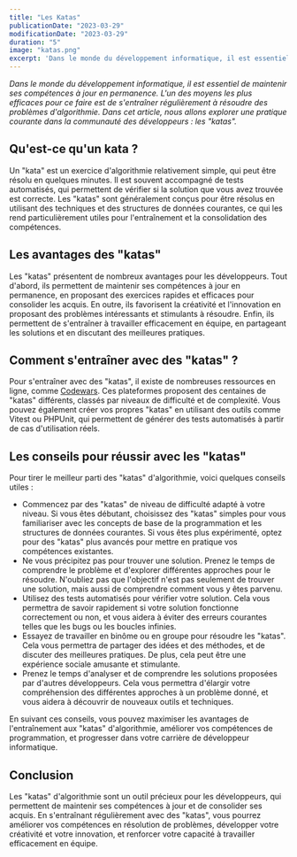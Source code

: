 ```yaml
---
title: "Les Katas"
publicationDate: "2023-03-29"
modificationDate: "2023-03-29"
duration: "5"
image: "katas.png"
excerpt: 'Dans le monde du développement informatique, il est essentiel de maintenir ses compétences à jour en permanence. L''un des moyens les plus efficaces pour ce faire est de s''entraîner régulièrement à résoudre des problèmes d''algorithmie. Dans cet article, nous allons explorer une pratique courante dans la communauté des développeurs : les "katas".'
---
```


_Dans le monde du développement informatique, il est essentiel de maintenir ses compétences à jour en permanence. L'un des moyens les plus efficaces pour ce faire est de s'entraîner régulièrement à résoudre des problèmes d'algorithmie. Dans cet article, nous allons explorer une pratique courante dans la communauté des développeurs : les "katas"._

## Qu'est-ce qu'un kata ?

Un "kata" est un exercice d'algorithmie relativement simple, qui peut être résolu en quelques minutes. Il est souvent accompagné de tests automatisés, qui permettent de vérifier si la solution que vous avez trouvée est correcte. Les "katas" sont généralement conçus pour être résolus en utilisant des techniques et des structures de données courantes, ce qui les rend particulièrement utiles pour l'entraînement et la consolidation des compétences.

## Les avantages des "katas"

Les "katas" présentent de nombreux avantages pour les développeurs. Tout d'abord, ils permettent de maintenir ses compétences à jour en permanence, en proposant des exercices rapides et efficaces pour consolider les acquis. En outre, ils favorisent la créativité et l'innovation en proposant des problèmes intéressants et stimulants à résoudre. Enfin, ils permettent de s'entraîner à travailler efficacement en équipe, en partageant les solutions et en discutant des meilleures pratiques.

## Comment s'entraîner avec des "katas" ?

Pour s'entraîner avec des "katas", il existe de nombreuses ressources en ligne, comme [Codewars](https://www.codewars.com/). Ces plateformes proposent des centaines de "katas" différents, classés par niveaux de difficulté et de complexité. Vous pouvez également créer vos propres "katas" en utilisant des outils comme Vitest ou PHPUnit, qui permettent de générer des tests automatisés à partir de cas d'utilisation réels.

## Les conseils pour réussir avec les "katas"

Pour tirer le meilleur parti des "katas" d'algorithmie, voici quelques conseils utiles :

-   Commencez par des "katas" de niveau de difficulté adapté à votre niveau. Si vous êtes débutant, choisissez des "katas" simples pour vous familiariser avec les concepts de base de la programmation et les structures de données courantes. Si vous êtes plus expérimenté, optez pour des "katas" plus avancés pour mettre en pratique vos compétences existantes.
-   Ne vous précipitez pas pour trouver une solution. Prenez le temps de comprendre le problème et d'explorer différentes approches pour le résoudre. N'oubliez pas que l'objectif n'est pas seulement de trouver une solution, mais aussi de comprendre comment vous y êtes parvenu.
-   Utilisez des tests automatisés pour vérifier votre solution. Cela vous permettra de savoir rapidement si votre solution fonctionne correctement ou non, et vous aidera à éviter des erreurs courantes telles que les bugs ou les boucles infinies.
-   Essayez de travailler en binôme ou en groupe pour résoudre les "katas". Cela vous permettra de partager des idées et des méthodes, et de discuter des meilleures pratiques. De plus, cela peut être une expérience sociale amusante et stimulante.
-   Prenez le temps d'analyser et de comprendre les solutions proposées par d'autres développeurs. Cela vous permettra d'élargir votre compréhension des différentes approches à un problème donné, et vous aidera à découvrir de nouveaux outils et techniques.

En suivant ces conseils, vous pouvez maximiser les avantages de l'entraînement aux "katas" d'algorithmie, améliorer vos compétences de programmation, et progresser dans votre carrière de développeur informatique.

## Conclusion

Les "katas" d'algorithmie sont un outil précieux pour les développeurs, qui permettent de maintenir ses compétences à jour et de consolider ses acquis. En s'entraînant régulièrement avec des "katas", vous pourrez améliorer vos compétences en résolution de problèmes, développer votre créativité et votre innovation, et renforcer votre capacité à travailler efficacement en équipe.
